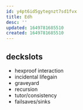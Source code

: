 ```yaml
---
id: y4pt6id5gytegnzt7sd1fvx
title: Edh
desc: ''
updated: 1649781685510
created: 1649781685510
---
```

## deckslots

- hexproof interaction
- incidental lifegain
- graveyard
- recursion
- tutor/consistency
- failsaves/sinks

